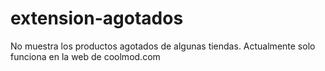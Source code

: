 # extension-agotados

No muestra los productos agotados de algunas tiendas.
Actualmente solo funciona en la web de coolmod.com
